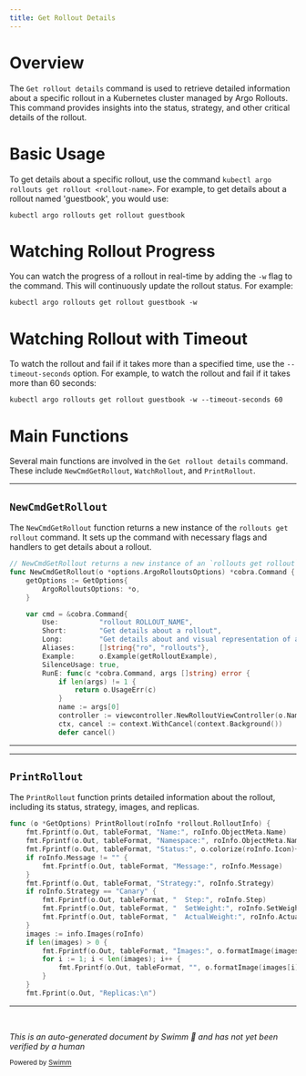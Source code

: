 ```yaml
---
title: Get Rollout Details
---
```

# Overview

The <SwmToken path="pkg/kubectl-argo-rollouts/cmd/get/get_rollout.go" pos="42:5:5" line-data="		Short:        &quot;Get details about a rollout&quot;,">`Get`</SwmToken>` `<SwmToken path="pkg/kubectl-argo-rollouts/cmd/get/get_rollout.go" pos="34:21:21" line-data="// NewCmdGetRollout returns a new instance of an `rollouts get rollout` command">`rollout`</SwmToken>` `<SwmToken path="pkg/kubectl-argo-rollouts/cmd/get/get_rollout.go" pos="42:7:7" line-data="		Short:        &quot;Get details about a rollout&quot;,">`details`</SwmToken> command is used to retrieve detailed information about a specific rollout in a Kubernetes cluster managed by Argo Rollouts. This command provides insights into the status, strategy, and other critical details of the rollout.

# Basic Usage

To get details about a specific rollout, use the command <SwmToken path="pkg/kubectl-argo-rollouts/cmd/get/get_rollout.go" pos="15:14:14" line-data="	&quot;github.com/argoproj/argo-rollouts/pkg/kubectl-argo-rollouts/cmd/signals&quot;">`kubectl`</SwmToken>` `<SwmToken path="pkg/kubectl-argo-rollouts/cmd/get/get_rollout.go" pos="14:8:8" line-data="	&quot;github.com/argoproj/argo-rollouts/pkg/apiclient/rollout&quot;">`argo`</SwmToken>` `<SwmToken path="pkg/kubectl-argo-rollouts/cmd/get/get_rollout.go" pos="34:17:17" line-data="// NewCmdGetRollout returns a new instance of an `rollouts get rollout` command">`rollouts`</SwmToken>` `<SwmToken path="pkg/kubectl-argo-rollouts/cmd/get/get_rollout.go" pos="34:19:19" line-data="// NewCmdGetRollout returns a new instance of an `rollouts get rollout` command">`get`</SwmToken>` `<SwmToken path="pkg/kubectl-argo-rollouts/cmd/get/get_rollout.go" pos="34:21:21" line-data="// NewCmdGetRollout returns a new instance of an `rollouts get rollout` command">`rollout`</SwmToken>` <rollout-name>`. For example, to get details about a rollout named 'guestbook', you would use:

<SwmToken path="pkg/kubectl-argo-rollouts/cmd/get/get_rollout.go" pos="15:14:14" line-data="	&quot;github.com/argoproj/argo-rollouts/pkg/kubectl-argo-rollouts/cmd/signals&quot;">`kubectl`</SwmToken>` `<SwmToken path="pkg/kubectl-argo-rollouts/cmd/get/get_rollout.go" pos="14:8:8" line-data="	&quot;github.com/argoproj/argo-rollouts/pkg/apiclient/rollout&quot;">`argo`</SwmToken>` `<SwmToken path="pkg/kubectl-argo-rollouts/cmd/get/get_rollout.go" pos="34:17:17" line-data="// NewCmdGetRollout returns a new instance of an `rollouts get rollout` command">`rollouts`</SwmToken>` `<SwmToken path="pkg/kubectl-argo-rollouts/cmd/get/get_rollout.go" pos="34:19:19" line-data="// NewCmdGetRollout returns a new instance of an `rollouts get rollout` command">`get`</SwmToken>` `<SwmToken path="pkg/kubectl-argo-rollouts/cmd/get/get_rollout.go" pos="34:21:21" line-data="// NewCmdGetRollout returns a new instance of an `rollouts get rollout` command">`rollout`</SwmToken>` `<SwmToken path="pkg/kubectl-argo-rollouts/cmd/get/get_rollout.go" pos="25:11:11" line-data="	%[1]s get rollout guestbook">`guestbook`</SwmToken>

# Watching Rollout Progress

You can watch the progress of a rollout in real-time by adding the <SwmToken path="pkg/kubectl-argo-rollouts/cmd/get/get_rollout.go" pos="28:13:14" line-data="  	%[1]s get rollout guestbook -w">`-w`</SwmToken> flag to the command. This will continuously update the rollout status. For example:

<SwmToken path="pkg/kubectl-argo-rollouts/cmd/get/get_rollout.go" pos="15:14:14" line-data="	&quot;github.com/argoproj/argo-rollouts/pkg/kubectl-argo-rollouts/cmd/signals&quot;">`kubectl`</SwmToken>` `<SwmToken path="pkg/kubectl-argo-rollouts/cmd/get/get_rollout.go" pos="14:8:8" line-data="	&quot;github.com/argoproj/argo-rollouts/pkg/apiclient/rollout&quot;">`argo`</SwmToken>` `<SwmToken path="pkg/kubectl-argo-rollouts/cmd/get/get_rollout.go" pos="34:17:17" line-data="// NewCmdGetRollout returns a new instance of an `rollouts get rollout` command">`rollouts`</SwmToken>` `<SwmToken path="pkg/kubectl-argo-rollouts/cmd/get/get_rollout.go" pos="34:19:19" line-data="// NewCmdGetRollout returns a new instance of an `rollouts get rollout` command">`get`</SwmToken>` `<SwmToken path="pkg/kubectl-argo-rollouts/cmd/get/get_rollout.go" pos="34:21:21" line-data="// NewCmdGetRollout returns a new instance of an `rollouts get rollout` command">`rollout`</SwmToken>` `<SwmToken path="pkg/kubectl-argo-rollouts/cmd/get/get_rollout.go" pos="25:11:11" line-data="	%[1]s get rollout guestbook">`guestbook`</SwmToken>` `<SwmToken path="pkg/kubectl-argo-rollouts/cmd/get/get_rollout.go" pos="28:13:14" line-data="  	%[1]s get rollout guestbook -w">`-w`</SwmToken>

# Watching Rollout with Timeout

To watch the rollout and fail if it takes more than a specified time, use the <SwmToken path="pkg/kubectl-argo-rollouts/cmd/get/get_rollout.go" pos="31:16:19" line-data="	%[1]s get rollout guestbook -w --timeout-seconds 60`">`--timeout-seconds`</SwmToken> option. For example, to watch the rollout and fail if it takes more than 60 seconds:

<SwmToken path="pkg/kubectl-argo-rollouts/cmd/get/get_rollout.go" pos="15:14:14" line-data="	&quot;github.com/argoproj/argo-rollouts/pkg/kubectl-argo-rollouts/cmd/signals&quot;">`kubectl`</SwmToken>` `<SwmToken path="pkg/kubectl-argo-rollouts/cmd/get/get_rollout.go" pos="14:8:8" line-data="	&quot;github.com/argoproj/argo-rollouts/pkg/apiclient/rollout&quot;">`argo`</SwmToken>` `<SwmToken path="pkg/kubectl-argo-rollouts/cmd/get/get_rollout.go" pos="34:17:17" line-data="// NewCmdGetRollout returns a new instance of an `rollouts get rollout` command">`rollouts`</SwmToken>` `<SwmToken path="pkg/kubectl-argo-rollouts/cmd/get/get_rollout.go" pos="34:19:19" line-data="// NewCmdGetRollout returns a new instance of an `rollouts get rollout` command">`get`</SwmToken>` `<SwmToken path="pkg/kubectl-argo-rollouts/cmd/get/get_rollout.go" pos="34:21:21" line-data="// NewCmdGetRollout returns a new instance of an `rollouts get rollout` command">`rollout`</SwmToken>` `<SwmToken path="pkg/kubectl-argo-rollouts/cmd/get/get_rollout.go" pos="25:11:11" line-data="	%[1]s get rollout guestbook">`guestbook`</SwmToken>` `<SwmToken path="pkg/kubectl-argo-rollouts/cmd/get/get_rollout.go" pos="28:13:14" line-data="  	%[1]s get rollout guestbook -w">`-w`</SwmToken>` `<SwmToken path="pkg/kubectl-argo-rollouts/cmd/get/get_rollout.go" pos="31:16:19" line-data="	%[1]s get rollout guestbook -w --timeout-seconds 60`">`--timeout-seconds`</SwmToken>` `<SwmToken path="pkg/kubectl-argo-rollouts/cmd/get/get_rollout.go" pos="30:22:22" line-data="	# Watch the rollout, fail if it takes more than 60 seconds">`60`</SwmToken>

# Main Functions

Several main functions are involved in the <SwmToken path="pkg/kubectl-argo-rollouts/cmd/get/get_rollout.go" pos="42:5:5" line-data="		Short:        &quot;Get details about a rollout&quot;,">`Get`</SwmToken>` `<SwmToken path="pkg/kubectl-argo-rollouts/cmd/get/get_rollout.go" pos="34:21:21" line-data="// NewCmdGetRollout returns a new instance of an `rollouts get rollout` command">`rollout`</SwmToken>` `<SwmToken path="pkg/kubectl-argo-rollouts/cmd/get/get_rollout.go" pos="42:7:7" line-data="		Short:        &quot;Get details about a rollout&quot;,">`details`</SwmToken> command. These include <SwmToken path="pkg/kubectl-argo-rollouts/cmd/get/get_rollout.go" pos="34:2:2" line-data="// NewCmdGetRollout returns a new instance of an `rollouts get rollout` command">`NewCmdGetRollout`</SwmToken>, <SwmToken path="pkg/kubectl-argo-rollouts/cmd/get/get_rollout.go" pos="81:5:5" line-data="				go getOptions.WatchRollout(stopCh, rolloutUpdates)">`WatchRollout`</SwmToken>, and <SwmToken path="pkg/kubectl-argo-rollouts/cmd/get/get_rollout.go" pos="140:9:9" line-data="func (o *GetOptions) PrintRollout(roInfo *rollout.RolloutInfo) {">`PrintRollout`</SwmToken>.

<SwmSnippet path="/pkg/kubectl-argo-rollouts/cmd/get/get_rollout.go" line="34">

---

## <SwmToken path="pkg/kubectl-argo-rollouts/cmd/get/get_rollout.go" pos="34:2:2" line-data="// NewCmdGetRollout returns a new instance of an `rollouts get rollout` command">`NewCmdGetRollout`</SwmToken>

The <SwmToken path="pkg/kubectl-argo-rollouts/cmd/get/get_rollout.go" pos="34:2:2" line-data="// NewCmdGetRollout returns a new instance of an `rollouts get rollout` command">`NewCmdGetRollout`</SwmToken> function returns a new instance of the <SwmToken path="pkg/kubectl-argo-rollouts/cmd/get/get_rollout.go" pos="34:17:21" line-data="// NewCmdGetRollout returns a new instance of an `rollouts get rollout` command">`rollouts get rollout`</SwmToken> command. It sets up the command with necessary flags and handlers to get details about a rollout.

```go
// NewCmdGetRollout returns a new instance of an `rollouts get rollout` command
func NewCmdGetRollout(o *options.ArgoRolloutsOptions) *cobra.Command {
	getOptions := GetOptions{
		ArgoRolloutsOptions: *o,
	}

	var cmd = &cobra.Command{
		Use:          "rollout ROLLOUT_NAME",
		Short:        "Get details about a rollout",
		Long:         "Get details about and visual representation of a rollout. " + getUsageCommon,
		Aliases:      []string{"ro", "rollouts"},
		Example:      o.Example(getRolloutExample),
		SilenceUsage: true,
		RunE: func(c *cobra.Command, args []string) error {
			if len(args) != 1 {
				return o.UsageErr(c)
			}
			name := args[0]
			controller := viewcontroller.NewRolloutViewController(o.Namespace(), name, getOptions.KubeClientset(), getOptions.RolloutsClientset())
			ctx, cancel := context.WithCancel(context.Background())
			defer cancel()
```

---

</SwmSnippet>

<SwmSnippet path="/pkg/kubectl-argo-rollouts/cmd/get/get_rollout.go" line="140">

---

## <SwmToken path="pkg/kubectl-argo-rollouts/cmd/get/get_rollout.go" pos="140:9:9" line-data="func (o *GetOptions) PrintRollout(roInfo *rollout.RolloutInfo) {">`PrintRollout`</SwmToken>

The <SwmToken path="pkg/kubectl-argo-rollouts/cmd/get/get_rollout.go" pos="140:9:9" line-data="func (o *GetOptions) PrintRollout(roInfo *rollout.RolloutInfo) {">`PrintRollout`</SwmToken> function prints detailed information about the rollout, including its status, strategy, images, and replicas.

```go
func (o *GetOptions) PrintRollout(roInfo *rollout.RolloutInfo) {
	fmt.Fprintf(o.Out, tableFormat, "Name:", roInfo.ObjectMeta.Name)
	fmt.Fprintf(o.Out, tableFormat, "Namespace:", roInfo.ObjectMeta.Namespace)
	fmt.Fprintf(o.Out, tableFormat, "Status:", o.colorize(roInfo.Icon)+" "+roInfo.Status)
	if roInfo.Message != "" {
		fmt.Fprintf(o.Out, tableFormat, "Message:", roInfo.Message)
	}
	fmt.Fprintf(o.Out, tableFormat, "Strategy:", roInfo.Strategy)
	if roInfo.Strategy == "Canary" {
		fmt.Fprintf(o.Out, tableFormat, "  Step:", roInfo.Step)
		fmt.Fprintf(o.Out, tableFormat, "  SetWeight:", roInfo.SetWeight)
		fmt.Fprintf(o.Out, tableFormat, "  ActualWeight:", roInfo.ActualWeight)
	}
	images := info.Images(roInfo)
	if len(images) > 0 {
		fmt.Fprintf(o.Out, tableFormat, "Images:", o.formatImage(images[0]))
		for i := 1; i < len(images); i++ {
			fmt.Fprintf(o.Out, tableFormat, "", o.formatImage(images[i]))
		}
	}
	fmt.Fprint(o.Out, "Replicas:\n")
```

---

</SwmSnippet>

&nbsp;

*This is an auto-generated document by Swimm 🌊 and has not yet been verified by a human*

<SwmMeta version="3.0.0" repo-id="Z2l0aHViJTNBJTNBaW50dWl0LWFyZ28tcm9sbG91dHMtZGVtbyUzQSUzQVN3aW1tLURlbW8=" repo-name="intuit-argo-rollouts-demo"><sup>Powered by [Swimm](/)</sup></SwmMeta>
